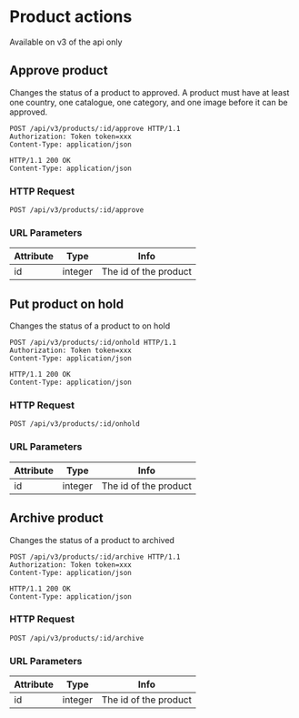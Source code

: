 # Product actions

Available on v3 of the api only

## Approve product

Changes the status of a product to approved. A product must have at least one country, one catalogue, one category, and one image before it can be approved.

```
POST /api/v3/products/:id/approve HTTP/1.1
Authorization: Token token=xxx
Content-Type: application/json
```

```
HTTP/1.1 200 OK
Content-Type: application/json
```

### HTTP Request

`POST /api/v3/products/:id/approve`

### URL Parameters

Attribute | Type | Info
--------- | ---- | ----
id | integer | The id of the product


## Put product on hold

Changes the status of a product to on hold

```
POST /api/v3/products/:id/onhold HTTP/1.1
Authorization: Token token=xxx
Content-Type: application/json
```

```
HTTP/1.1 200 OK
Content-Type: application/json
```

### HTTP Request

`POST /api/v3/products/:id/onhold`

### URL Parameters

Attribute | Type | Info
--------- | ---- | ----
id | integer | The id of the product

## Archive product

Changes the status of a product to archived

```
POST /api/v3/products/:id/archive HTTP/1.1
Authorization: Token token=xxx
Content-Type: application/json
```

```
HTTP/1.1 200 OK
Content-Type: application/json
```

### HTTP Request

`POST /api/v3/products/:id/archive`

### URL Parameters

Attribute | Type | Info
--------- | ---- | ----
id | integer | The id of the product
